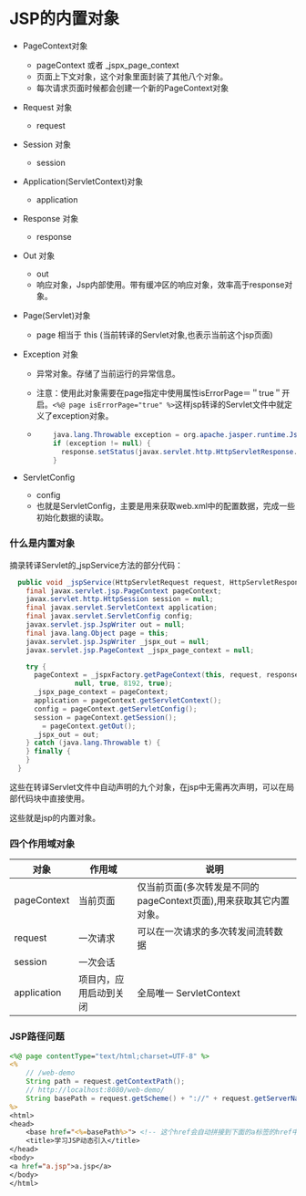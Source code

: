 # JSP的内置对象

- PageContext对象

  - pageContext 或者 _jspx_page_context
  - 页面上下文对象，这个对象里面封装了其他八个对象。
  - 每次请求页面时候都会创建一个新的PageContext对象

- Request 对象

  - request

- Session 对象

  - session

- Application(ServletContext)对象

  - application

- Response 对象

  - response

- Out 对象

  - out
  - 响应对象，Jsp内部使用。带有缓冲区的响应对象，效率高于response对象。

- Page(Servlet)对象

  - page 相当于 this (当前转译的Servlet对象,也表示当前这个jsp页面)

- Exception 对象

  - 异常对象。存储了当前运行的异常信息。

  - 注意：使用此对象需要在page指定中使用属性isErrorPage＝＂true＂开启。`<%@ page isErrorPage="true" %>`这样jsp转译的Servlet文件中就定义了exception对象。

  - ```java
        java.lang.Throwable exception = org.apache.jasper.runtime.JspRuntimeLibrary.getThrowable(request);
        if (exception != null) {
          response.setStatus(javax.servlet.http.HttpServletResponse.SC_INTERNAL_SERVER_ERROR);
        }
    ```

- ServletConfig

  - config
  - 也就是ServletConfig，主要是用来获取web.xml中的配置数据，完成一些初始化数据的读取。




### 什么是内置对象

摘录转译Servlet的_jspService方法的部分代码：

```java
  public void _jspService(HttpServletRequest request, HttpServletResponse response){
    final javax.servlet.jsp.PageContext pageContext;
    javax.servlet.http.HttpSession session = null;
    final javax.servlet.ServletContext application;
    final javax.servlet.ServletConfig config;
    javax.servlet.jsp.JspWriter out = null;
    final java.lang.Object page = this;
    javax.servlet.jsp.JspWriter _jspx_out = null;
    javax.servlet.jsp.PageContext _jspx_page_context = null;

    try {
      pageContext = _jspxFactory.getPageContext(this, request, response,
      			null, true, 8192, true);
      _jspx_page_context = pageContext;
      application = pageContext.getServletContext();
      config = pageContext.getServletConfig();
      session = pageContext.getSession();
        = pageContext.getOut();
      _jspx_out = out;
    } catch (java.lang.Throwable t) {
    } finally {
    }
  }
```

这些在转译Servlet文件中自动声明的九个对象，在jsp中无需再次声明，可以在局部代码块中直接使用。

这些就是jsp的内置对象。



### 四个作用域对象

| 对象        | 作用域                 | 说明                                                         |
| ----------- | ---------------------- | ------------------------------------------------------------ |
| pageContext | 当前页面               | 仅当前页面(多次转发是不同的pageContext页面),用来获取其它内置对象。 |
| request     | 一次请求               | 可以在一次请求的多次转发间流转数据                           |
| session     | 一次会话               |                                                              |
| application | 项目内，应用启动到关闭 | 全局唯一 ServletContext                                      |





### JSP路径问题

```jsp
<%@ page contentType="text/html;charset=UTF-8" %>
<%
    // /web-demo
    String path = request.getContextPath();
    // http://localhost:8080/web-demo/
    String basePath = request.getScheme() + "://" + request.getServerName() + ":" + request.getServerPort() + path + "/";
%>
<html>
<head>
    <base href="<%=basePath%>"> <!-- 这个href会自动拼接到下面的a标签的href中 -->
    <title>学习JSP动态引入</title>
</head>
<body>
<a href="a.jsp">a.jsp</a>
</body>
</html>
```

